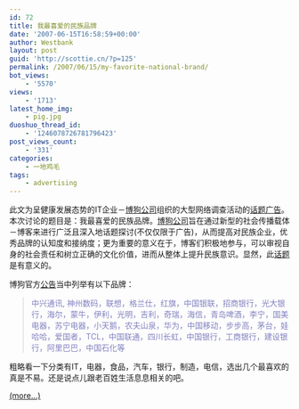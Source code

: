 ```yaml
---
id: 72
title: 我最喜爱的民族品牌
date: '2007-06-15T16:58:59+00:00'
author: Westbank
layout: post
guid: 'http://scottie.cn/?p=125'
permalink: /2007/06/15/my-favorite-national-brand/
bot_views:
    - '5570'
views:
    - '1713'
latest_home_img:
    - pig.jpg
duoshuo_thread_id:
    - '1246078726781796423'
post_views_count:
    - '331'
categories:
    - 一地鸡毛
tags:
    - advertising
---
```


此文为呈健康发展态势的IT企业－[博狗公司](http://www.blogool.com/)组织的大型网络调查活动的[话题广告](http://kf.blogool.com/votes/show/1)。本次讨论的题目是：我最喜爱的民族品牌。[博狗公司](http://www.blogool.com/)旨在通过新型的社会传播载体－博客来进行广泛且深入地话题探讨(不仅仅限于广告)，从而提高对民族企业，优秀品牌的认知度和接纳度；更为重要的意义在于，博客们积极地参与，可以审视自身的社会责任和树立正确的文化价值，进而从整体上提升民族意识。显然，此[话题](http://kf.blogool.com/votes/show/1)是有意义的。

博狗官方[公告](http://www.blogool.org/?p=26)当中列举有以下品牌：

> <span style="color: #8080c0">中兴通讯, 神州数码，联想，格兰仕，红旗，中国银联，招商银行，光大银行，海尔，蒙牛，伊利，光明，吉利，奇瑞，海信，青岛啤酒，李宁，国美电器，苏宁电器，小天鹅，农夫山泉，华为，中国移动，步步高，茅台，娃哈哈，爱国者，TCL，中国联通，四川长虹，中国银行，工商银行，建设银行，阿里巴巴，中国石化等</span>

粗略看一下分类有IT，电器，食品，汽车，银行，制造，电信，选出几个最喜欢的真是不易。还是说点儿跟老百姓生活息息相关的吧。

 [<span aria-label="Continue reading 我最喜爱的民族品牌">(more…)</span>](http://farbank.net/2007/06/15/my-favorite-national-brand/#more-72)